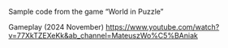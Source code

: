 Sample code from the game “World in Puzzle”


Gameplay (2024 November)
https://www.youtube.com/watch?v=77XkTZEXeKk&ab_channel=MateuszWo%C5%BAniak
